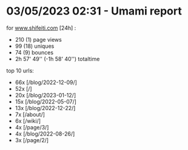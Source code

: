 # 03/05/2023 02:31 - Umami report
for www.shifeiti.com [24h] :

 - 210 (1) page views
 - 99 (18) uniques
 - 74 (9) bounces
 - 2h 57' 49'' (-1h 58' 40'') totaltime


top 10 urls:
 - 66x [/blog/2022-12-09/]
 - 52x [/]
 - 20x [/blog/2023-01-12/]
 - 15x [/blog/2022-05-07/]
 - 13x [/blog/2022-12-22/]
 - 7x [/about/]
 - 6x [/wiki/]
 - 4x [/page/3/]
 - 4x [/blog/2022-08-26/]
 - 3x [/page/2/]


